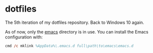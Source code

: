 # dotfiles

The 5th iteration of my dotfiles repository. Back to Windows 10 again.

As of now, only the [emacs](emacs) directory is in use. You can
install the Emacs configuration with:

```ps
cmd /c mklink %AppData%\.emacs.d full\path\to\emacs\emacs.d
```
